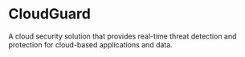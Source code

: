 # CloudGuard
A cloud security solution that provides real-time threat detection and protection for cloud-based applications and data.
